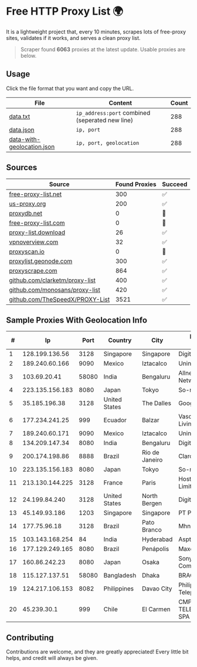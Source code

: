 
# Free HTTP Proxy List 🌍

It is a lightweight project that, every 10 minutes, scrapes lots of free-proxy sites, validates if it works, and serves a clean proxy list.


> Scraper found **6063** proxies at the latest update. Usable proxies are below.

## Usage

Click the file format that you want and copy the URL.


|File|Content|Count|
|----|-------|-----|
|[data.txt](https://raw.githubusercontent.com/themiralay/Proxy-List-World/master/data.txt)|`ip_address:port` combined (seperated new line)|288|
|[data.json](https://raw.githubusercontent.com/themiralay/Proxy-List-World/master/data.json)|`ip, port`|288|
|[data-with-geolocation.json](https://raw.githubusercontent.com/themiralay/Proxy-List-World/master/data-with-geolocation.json)|`ip, port, geolocation`|288|

## Sources

|Source|Found Proxies|Succeed|
|------|-------------|-------|
|[free-proxy-list.net](https://free-proxy-list.net)|300|✅|
|[us-proxy.org](https://www.us-proxy.org)|200|✅|
|[proxydb.net](http://proxydb.net)|0|🚫|
|[free-proxy-list.com](https://free-proxy-list.com/?page=&port=&type%5B%5D=http&type%5B%5D=https&up_time=0&search=Search)|0|🚫|
|[proxy-list.download](https://www.proxy-list.download/HTTP)|26|✅|
|[vpnoverview.com](https://vpnoverview.com/privacy/anonymous-browsing/free-proxy-servers)|32|✅|
|[proxyscan.io](https://www.proxyscan.io)|0|🚫|
|[proxylist.geonode.com](https://proxylist.geonode.com/api/proxy-list?limit=300&page=1&sort_by=lastChecked&sort_type=desc&protocols=http,https)|300|✅|
|[proxyscrape.com](https://api.proxyscrape.com/v2/?request=displayproxies&protocol=http&timeout=10000&country=all&ssl=all&anonymity=all)|864|✅|
|[github.com/clarketm/proxy-list](https://raw.githubusercontent.com/clarketm/proxy-list/master/proxy-list-raw.txt)|400|✅|
|[github.com/monosans/proxy-list](https://raw.githubusercontent.com/monosans/proxy-list/main/proxies/http.txt)|420|✅|
|[github.com/TheSpeedX/PROXY-List](https://raw.githubusercontent.com/TheSpeedX/PROXY-List/master/http.txt)|3521|✅|


## Sample Proxies With Geolocation Info

|#|Ip|Port|Country|City|Internet Service Provider|
|-|--|----|-------|----|-------------------------|
|1|128.199.136.56|3128|Singapore|Singapore|DigitalOcean, LLC|
|2|189.240.60.166|9090|Mexico|Iztacalco|Uninet S.A. de C.V.|
|3|103.69.20.41|58080|India|Bengaluru|Allnet Broadband Network PVT LTD|
|4|223.135.156.183|8080|Japan|Tokyo|So-net Corporation|
|5|35.185.196.38|3128|United States|The Dalles|Google LLC|
|6|177.234.241.25|999|Ecuador|Balzar|Vasquez Burgos Livington|
|7|189.240.60.171|9090|Mexico|Iztacalco|Uninet S.A. de C.V.|
|8|134.209.147.34|8080|India|Bengaluru|DigitalOcean, LLC|
|9|200.174.198.86|8888|Brazil|Rio de Janeiro|Claro S.A|
|10|223.135.156.183|8080|Japan|Tokyo|So-net Corporation|
|11|213.130.144.225|3128|France|Paris|Hostinger International Limited|
|12|24.199.84.240|3128|United States|North Bergen|DigitalOcean, LLC|
|13|45.149.93.186|1203|Singapore|Singapore|PT Perwira Media Solusi|
|14|177.75.96.18|3128|Brazil|Pato Branco|Mhnet Telecom|
|15|103.143.168.254|84|India|Hyderabad|Aspt Networks Pvt Ltd|
|16|177.129.249.165|8080|Brazil|Penápolis|Maxcomm Ltda EPP|
|17|160.86.242.23|8080|Japan|Osaka|Sony Network Communications Inc|
|18|115.127.137.51|58080|Bangladesh|Dhaka|BRACNet Limited|
|19|124.217.106.153|8082|Philippines|Davao City|Philippine Long Distance Telephone Co.|
|20|45.239.30.1|999|Chile|El Carmen|CMP WILL TELECOMUNICACIONES SPA|



## Contributing

Contributions are welcome, and they are greatly appreciated! Every
little bit helps, and credit will always be given.

